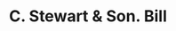 ---
doi: 10.7916/D8M91MN2
date_other: '1910'
date_other_textual: '1910'
form: printed ephemera
genre:
- Invoices
name:
- C. Stewart & Son
object_in_context_url: https://biggert.cul.columbia.edu/items/view/ave_biggert_00520
subject_hierarchical_geographic:
- Worcester, Massachusetts, United States
subject_name:
- C. Stewart & Son
title: C. Stewart & Son. Bill
sort_title: C. Stewart & Son. Bill
call_number: ave_biggert_00520
coordinates:
- 42.266666666666666,-71.8
pid: ave_biggert_00520
identifiers: ave_biggert_00520
thumbnail: https://derivativo-2.library.columbia.edu/iiif/2/ldpd:343770/full/!256,256/0/native.jpg
permalink: "/biggert/ave_biggert_00520/"
layout: iiif-image-page
---